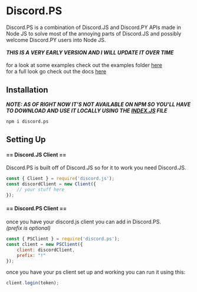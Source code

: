 # Discord.PS
Discord.PS is a combination of Discord.JS and Discord.PY APIs made in Node JS to solve most of the annoying parts of Discord.JS and possibly welcome Discord.PY users into Node JS.<br><br>
*__THIS IS A VERY EARLY VERSION AND I WILL UPDATE IT OVER TIME__*<br><br>
for a look at some examples check out the examples folder [here](https://github.com/TheFlameZEternal/Discord.PS/tree/main/examples)<br>
for a full look go check out the docs [here](https://github.com/TheFlameZEternal/Discord.PS/blob/main/docs.md)
## Installation
*__NOTE: AS OF RIGHT NOW IT'S NOT AVAILABLE ON NPM SO YOU'LL HAVE TO DOWNLOAD AND USE IT LOCALLY USING THE [INDEX.JS](https://github.com/TheFlameZEternal/Discord.PS/blob/main/index.js) FILE__*
```npm
npm i discord.ps
```
## Setting Up
#### **== Discord.JS Client ==**
Discord.PS is built off of Discord.JS so for it to work you need Discord.JS.
```js
const { Client } = require('discord.js');
const discordClient = new Client({
	// your stuff here
});
```
#### **== Discord.PS Client ==**
once you have your discord.js client you can add in Discord.PS.<br>
*(prefix is optional)*
```js
const { PSClient } = require('discord.ps');
const client = new PSClient({
	client: discordClient,
	prefix: "!" 
});
```
once you have your ps client set up and working you can run it using this:
```js
client.login(token);
```

